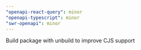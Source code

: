 ```yaml
---
"openapi-react-query": minor
"openapi-typescript": minor
"swr-openapi": minor
---
```


Build package with unbuild to improve CJS support
